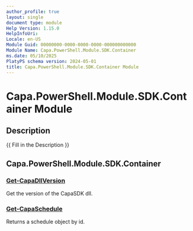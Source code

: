 ```yaml
---
author_profile: true
layout: single
document type: module
Help Version: 1.15.0
HelpInfoUri: 
Locale: en-US
Module Guid: 00000000-0000-0000-0000-000000000000
Module Name: Capa.PowerShell.Module.SDK.Container
ms.date: 05/10/2025
PlatyPS schema version: 2024-05-01
title: Capa.PowerShell.Module.SDK.Container Module
---
```


# Capa.PowerShell.Module.SDK.Container Module

## Description

{{ Fill in the Description }}

## Capa.PowerShell.Module.SDK.Container

### [Get-CapaDllVersion](Get-CapaDllVersion.md)

Get the version of the CapaSDK dll.

### [Get-CapaSchedule](Get-CapaSchedule.md)

Returns a schedule object by id.

